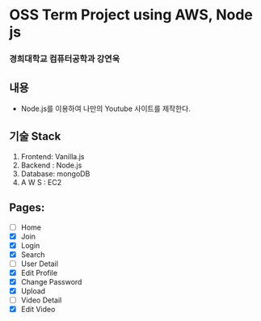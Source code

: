 # OSS Term Project using AWS, Node js

### 경희대학교 컴퓨터공학과 강연욱

## 내용

- Node.js를 이용하여 나만의 Youtube 사이트를 제작한다.

## 기술 Stack

1. Frontend: Vanilla.js
2. Backend : Node.js
3. Database: mongoDB
4. A W S : EC2

## Pages:

- [ ] Home
- [x] Join
- [x] Login
- [x] Search
- [ ] User Detail
- [x] Edit Profile
- [x] Change Password
- [x] Upload
- [ ] Video Detail
- [x] Edit Video
